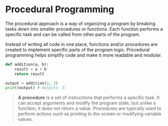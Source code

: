 # Procedural Programming

The procedural approach is a way of organizing a program by breaking tasks down into smaller procedures or functions. Each function performs a specific task and can be called from other parts of the program.

Instead of writing all code in one place, functions and/or procedures are created to implement specific parts of the program logic. Procedural programming helps simplify code and make it more readable and modular.

```python
def addition(a, b):
    result = a + b
    return result

output = addition(2, 3)
print(output) # Outputs: 5
```

> **A procedure** is a set of instructions that performs a specific task. It can accept arguments and modify the program state, but unlike a function, it does not return a value. Procedures are typically used to perform actions such as printing to the screen or modifying variable values.
